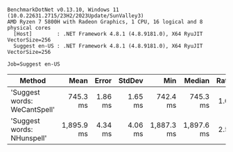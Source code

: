 ```

BenchmarkDotNet v0.13.10, Windows 11 (10.0.22631.2715/23H2/2023Update/SunValley3)
AMD Ryzen 7 5800H with Radeon Graphics, 1 CPU, 16 logical and 8 physical cores
  [Host]        : .NET Framework 4.8.1 (4.8.9181.0), X64 RyuJIT VectorSize=256
  Suggest en-US : .NET Framework 4.8.1 (4.8.9181.0), X64 RyuJIT VectorSize=256

Job=Suggest en-US  

```
| Method                       | Mean       | Error   | StdDev  | Min        | Median     | Ratio |
|----------------------------- |-----------:|--------:|--------:|-----------:|-----------:|------:|
| &#39;Suggest words: WeCantSpell&#39; |   745.3 ms | 1.86 ms | 1.65 ms |   742.4 ms |   745.3 ms |  1.00 |
| &#39;Suggest words: NHunspell&#39;   | 1,895.9 ms | 4.34 ms | 4.06 ms | 1,887.3 ms | 1,897.6 ms |  2.54 |
